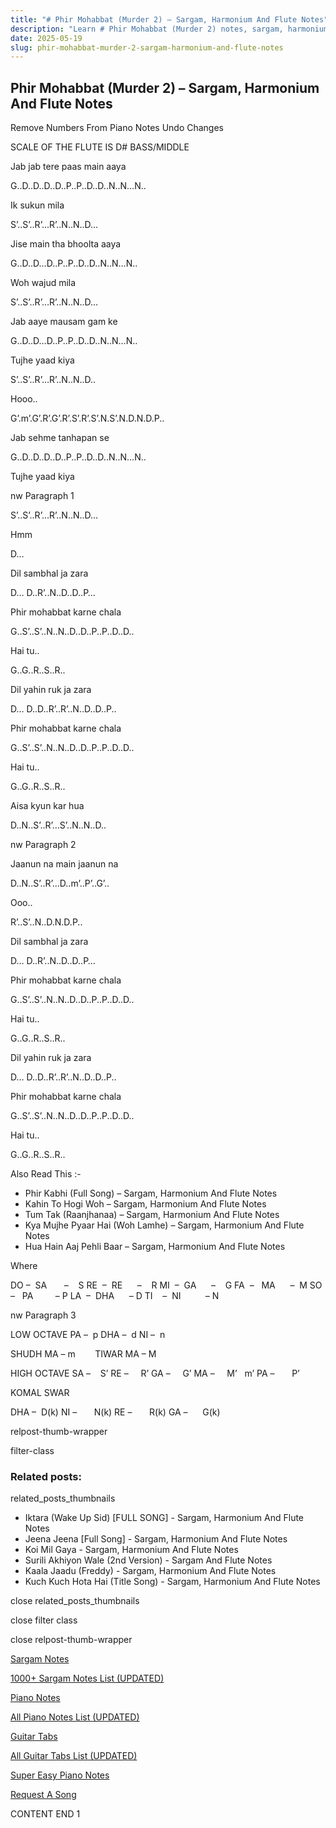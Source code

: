 ```yaml
---
title: "# Phir Mohabbat (Murder 2) – Sargam, Harmonium And Flute Notes"
description: "Learn # Phir Mohabbat (Murder 2) notes, sargam, harmonium notations and flute notes. Easy step-by-step tutorial for beginners."
date: 2025-05-19
slug: phir-mohabbat-murder-2-sargam-harmonium-and-flute-notes
---
```


## Phir Mohabbat (Murder 2) – Sargam, Harmonium And Flute Notes

Remove Numbers From Piano Notes
Undo Changes

SCALE OF THE FLUTE IS D# BASS/MIDDLE

Jab jab tere paas main aaya

G..D..D..D..D..P..P..D..D..N..N…N..

Ik sukun mila

S’..S’..R’…R’..N..N..D…

Jise main tha bhoolta aaya

G..D..D…D..P..P..D..D..N..N…N..

Woh wajud mila

S’..S’..R’…R’..N..N..D…

Jab aaye mausam gam ke

G..D..D…D..P..P..D..D..N..N…N..

Tujhe yaad kiya

S’..S’..R’…R’..N..N..D..

Hooo..

G’.m’.G’.R’.G’.R’.S’.R’.S’.N.S’.N.D.N.D.P..

Jab sehme tanhapan se

G..D..D..D..D..P..P..D..D..N..N…N..

Tujhe yaad kiya

nw Paragraph 1

S’..S’..R’…R’..N..N..D…

Hmm

D…

Dil sambhal ja zara

D… D..R’..N..D..D..P…

Phir mohabbat karne chala

G..S’..S’..N..N..D..D..P..P..D..D..

Hai tu..

G..G..R..S..R..

Dil yahin ruk ja zara

D… D..D..R’..R’..N..D..D..P..

Phir mohabbat karne chala

G..S’..S’..N..N..D..D..P..P..D..D..

Hai tu..

G..G..R..S..R..

Aisa kyun kar hua

D..N..S’..R’…S’..N..N..D..

nw Paragraph 2

Jaanun na main jaanun na

D..N..S’..R’…D..m’..P’..G’..

Ooo..

R’..S’..N..D.N.D.P..

Dil sambhal ja zara

D… D..R’..N..D..D..P…

Phir mohabbat karne chala

G..S’..S’..N..N..D..D..P..P..D..D..

Hai tu..

G..G..R..S..R..

Dil yahin ruk ja zara

D… D..D..R’..R’..N..D..D..P..

Phir mohabbat karne chala

G..S’..S’..N..N..D..D..P..P..D..D..

Hai tu..

G..G..R..S..R..

Also Read This :-

* Phir Kabhi (Full Song) – Sargam, Harmonium And Flute Notes
* Kahin To Hogi Woh – Sargam, Harmonium And Flute Notes
* Tum Tak (Raanjhanaa) – Sargam, Harmonium And Flute Notes
* Kya Mujhe Pyaar Hai (Woh Lamhe) – Sargam, Harmonium And Flute Notes
* Hua Hain Aaj Pehli Baar – Sargam, Harmonium And Flute Notes

Where

DO –  SA       –    S
RE  –  RE      –    R
MI  –  GA      –    G
FA  –   MA      –  M
SO  –   PA         – P
LA  –  DHA      – D
TI    –  NI          – N

nw Paragraph 3

LOW OCTAVE
PA –  p
DHA –  d
NI –  n

SHUDH MA – m        TIWAR MA – M

HIGH OCTAVE
SA –    S’
RE –     R’
GA –     G’
MA –     M’   m’
PA –       P’

KOMAL SWAR

DHA –  D(k)
NI –       N(k)
RE –       R(k)
GA –      G(k)

relpost-thumb-wrapper

filter-class

### Related posts:

related_posts_thumbnails

* Iktara (Wake Up Sid) [FULL SONG] - Sargam, Harmonium And Flute Notes
* Jeena Jeena [Full Song] - Sargam, Harmonium And Flute Notes
* Koi Mil Gaya - Sargam, Harmonium And Flute Notes
* Surili Akhiyon Wale (2nd Version) - Sargam And Flute Notes
* Kaala Jaadu (Freddy) - Sargam, Harmonium And Flute Notes
* Kuch Kuch Hota Hai (Title Song) - Sargam, Harmonium And Flute Notes

close related_posts_thumbnails

close filter class

close relpost-thumb-wrapper

[Sargam Notes](https://www.notationsworld.com/sargam-notes.html)

[1000+ Sargam Notes List (UPDATED)](https://www.notationsworld.com/all-songs-list-sargam-notes.html)

[Piano Notes](https://www.notationsworld.com/piano-notes.html)

[All Piano Notes List (UPDATED)](https://www.notationsworld.com/all-songs-list-piano-notes.html)

[Guitar Tabs](https://www.notationsworld.com/guitar-tabs.html)

[All Guitar Tabs List (UPDATED)](https://www.notationsworld.com/all-songs-list-guitar-tabs.html)

[Super Easy Piano Notes](https://studywall.in/)

[Request A Song](https://www.notationsworld.com/request-a-song.html)

CONTENT END 1


